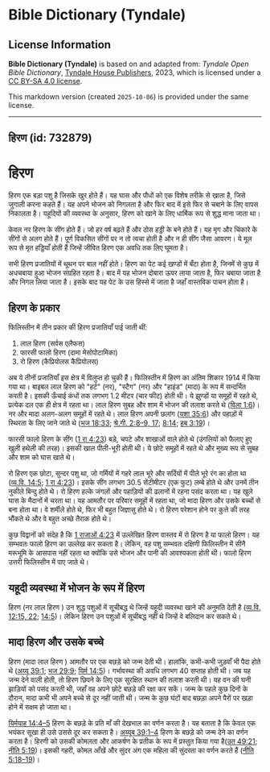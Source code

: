 # Bible Dictionary (Tyndale)

## License Information

**Bible Dictionary (Tyndale)** is based on and adapted from: _Tyndale Open Bible Dictionary_, [Tyndale House Publishers](https://tyndaleopenresources.com/), 2023, which is licensed under a [CC BY-SA 4.0 license](https://creativecommons.org/licenses/by-sa/4.0/legalcode.en).

This markdown version (created `2025-10-06`) is provided under the same license.



--------------------------------

## हिरण (id: 732879)

हिरण
====

हिरण एक बड़ा पशु है जिसके खुर होते हैं। यह घास और पौधों को एक विशेष तरीके से खाता है, जिसे जुगाली करना कहते हैं। यह अपने भोजन को निगलता है और फिर बाद में इसे फिर से चबाने के लिए वापस निकालता है। यहूदियों की व्यवस्था के अनुसार, हिरण को खाने के लिए धार्मिक रूप से शुद्ध माना जाता था।

केवल नर हिरण के सींग होते हैं। जो हर वर्ष बढ़ते हैं और ठोस हड्डी के बने होते हैं। यह मृग और चिंकारे के सींगों से अलग होते हैं। पूर्ण विकसित सींगों पर न तो त्वचा होती है और न ही सींग जैसा आवरण। ये मूल रूप से मृत हड्डियाँ होती हैं जिन्हें जीवित हिरण एक अवधि तक लिए घूमता है।

सभी हिरण प्रजातियों में थूथन पर बाल नहीं होते। हिरण का पेट कई खण्डों में बँटा होता है, जिनमें से कुछ में अधचबाया हुआ भोजन संग्रहित रहता है। बाद में यह भोजन दोबारा ऊपर लाया जाता है, फिर चबाया जाता है और निगल लिया जाता है। इसके बाद यह पेट के उस हिस्से में जाता है जहाँ वास्तविक पाचन होता है।

हिरण के प्रकार
--------------

फिलिस्तीन में तीन प्रकार की हिरण प्रजातियाँ पाई जाती थीं:

1. लाल हिरण (सर्वस एलैफस)
2. फारसी फालो हिरण (दामा मेसोपोटामिका)
3. रो हिरण (कैप्रियोलस कैप्रियोलस)

अब ये तीनों प्रजातियाँ इस क्षेत्र में विलुप्त हो चुकी हैं। फिलिस्तीन में हिरण का अंतिम शिकार 1914 में किया गया था। बाइबल लाल हिरण को "हर्ट" (नर), "स्टैग" (नर) और "हाइंड" (मादा) के रूप में सन्दर्भित करती है। इसकी ऊँचाई कंधों तक लगभग 1\.2 मीटर (चार फीट) होती थी। ये झुण्डों या समूहों में रहते थे, प्रत्येक दल एक ही क्षेत्र में रहता था। लाल हिरण सुबह और शाम में भोजन की तलाश करते थे ([विला 1:6](https://ref.ly/Lam1:6))। नर और मादा अलग\-अलग समूहों में रहते थे। लाल हिरण अपनी छलांग ([यशा 35:6](https://ref.ly/Isa35:6)) और पहाड़ों में स्थिरता के लिए जाने जाते थे ([भज 18:33](https://ref.ly/Ps18:33); [श्रे.गी. 2:8–9, 17](https://ref.ly/Song2:8-Song2:9,Song2:17); [8:14](https://ref.ly/Song8:14); [हब 3:19](https://ref.ly/Hab3:19))।

फारसी फालो हिरण के सींग ([1 रा 4:23](https://ref.ly/1Kgs4:23)) बड़े, चपटे और शाखाओं वाले होते थे (उंगलियों को फैलाए हुए खुली हथेली की तरह)। इसकी खाल पीली\-भूरी होती थी। ये छोटे समूहों में रहते थे और मुख्य रूप से सुबह और शाम को घास खाते थे।

रो हिरण एक छोटा, सुन्दर पशु था, जो गर्मियों में गहरे लाल भूरे और सर्दियों में पीले भूरे रंग का होता था ([व्य.वि. 14:5](https://ref.ly/Deut14:5); [1 रा 4:23](https://ref.ly/1Kgs4:23))। इसके सींग लगभग 30\.5 सेंटीमीटर (एक फुट) लम्बे होते थे और उनमें तीन नुकीले बिन्दु होते थे। रो हिरण हल्के जंगलों और पहाड़ियों की ढलानों में रहना पसंद करता था। यह खुले घास के मैदानों में चरता था। यह आमतौर पर परिवार समूहों में रहता था, जो मादा हिरण और उसके बच्चों से बना होता था। वे शर्मीले होते थे, फिर भी बहुत जिज्ञासु होते थे। रो हिरण परेशान होने पर कुत्ते की तरह भौंकते थे और वे बहुत अच्छे तैराक होते थे।

कुछ विद्वानों को संदेह है कि [1 राजाओं 4:23](https://ref.ly/1Kgs4:23) में उल्लेखित हिरण वास्तव में रो हिरण है या फालो हिरण। यह सम्भवतः फालो हिरण का उल्लेख कर सकता है। लेकिन, वह पशु सम्भवतः दक्षिणी फिलिस्तीन में सीनै मरूभूमि के आसपास नहीं रहता था क्योंकि उसे भोजन और पानी की आवश्यकता होती थी। फालो हिरण उत्तरी फिलिस्तीन में पाए जाते थे।

यहूदी व्यवस्था में भोजन के रूप में हिरण
---------------------------------------

हिरण (नर लाल हिरण ) उन शुद्ध पशुओं में सूचीबद्ध थे जिन्हें यहूदी व्यवस्था खाने की अनुमति देती है ([व्य.वि. 12:15, 22](https://ref.ly/Deut12:15,Deut12:22); [14:5](https://ref.ly/Deut14:5))। लेकिन हिरण उन पशुओं में सूचीबद्ध नहीं थे जिन्हें वे बलिदान कर सकते थे।

मादा हिरण और उसके बच्चे
-----------------------

हिरण (मादा लाल हिरण ) आमतौर पर एक बछड़े को जन्म देती थी। हालांकि, कभी\-कभी जुड़वाँ भी पैदा होते थे ([अय्यू 39:1](https://ref.ly/Job39:1); [भज 29:9](https://ref.ly/Ps29:9); [यिर्म 14:5](https://ref.ly/Jer14:5))। गर्भावस्था की अवधि लगभग 40 सप्ताह होती थी। जब यह जन्म देने वाली होती, तो हिरण छिपने के लिए एक सुरक्षित स्थान की तलाश करती थी। यह वन की घनी झाड़ियों को पसंद करती थी, जहाँ वह अपने छोटे बछड़े की रक्षा कर सकें। जन्म के पहले कुछ दिनों के दौरान, मादा कभी भी अपने बच्चे से दूर नहीं जाती थी। जन्म के कुछ घंटों बाद बछड़ा अपने पैरों पर खड़ा होने में सक्षम हो जाता था।

[यिर्मयाह 14:4–5](https://ref.ly/Jer14:4-Jer14:5) हिरण के बछड़े के प्रति माँ की देखभाल का वर्णन करता है। यह बताता है कि केवल एक भयंकर सूखा ही उसे उससे दूर कर सकता है। [अय्यूब 39:1–4](https://ref.ly/Job39:1-Job39:4) हिरण के बछड़े को जन्म देने का वर्णन करता है। हिरणी को उसकी कोमलता और आकर्षण के प्रतीक के रूप में प्रस्तुत किया गया है([उत 49:21](https://ref.ly/Gen49:21); [नीति 5:19](https://ref.ly/Prov5:19))। इसकी गहरी, कोमल आँखें और सुंदर अंग एक महिला की सुंदरता का वर्णन करते हैं ([नीति 5:18–19](https://ref.ly/Prov5:18-Prov5:19))।


